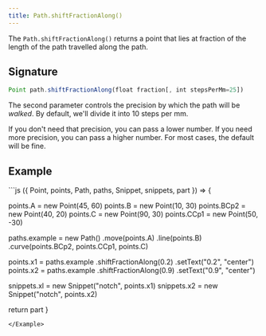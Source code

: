 ```yaml
---
title: Path.shiftFractionAlong()
---
```


The `Path.shiftFractionAlong()` returns a point that lies at fraction of the
length of the path travelled along the path.

## Signature

```js
Point path.shiftFractionAlong(float fraction[, int stepsPerMm=25])
```

The second parameter controls the precision by which the path will be _walked_.
By default, we'll divide it into 10 steps per mm.

If you don't need that precision, you can pass a lower number.
If you need more precision, you can pass a higher number.
For most cases, the default will be fine.

## Example

<Example caption="Example of the Path.shiftFractionAlong() method">
```js
({ Point, points, Path, paths, Snippet, snippets, part }) => {

  points.A = new Point(45, 60)
  points.B = new Point(10, 30)
  points.BCp2 = new Point(40, 20)
  points.C = new Point(90, 30)
  points.CCp1 = new Point(50, -30)
  
  paths.example = new Path()
    .move(points.A)
    .line(points.B)
    .curve(points.BCp2, points.CCp1, points.C)
  
  points.x1 = paths.example
    .shiftFractionAlong(0.2)
    .setText("0.2", "center")
  points.x2 = paths.example
    .shiftFractionAlong(0.9)
    .setText("0.9", "center")
  
  snippets.xl = new Snippet("notch", points.x1)
  snippets.x2 = new Snippet("notch", points.x2)

  return part
}
```
</Example>

